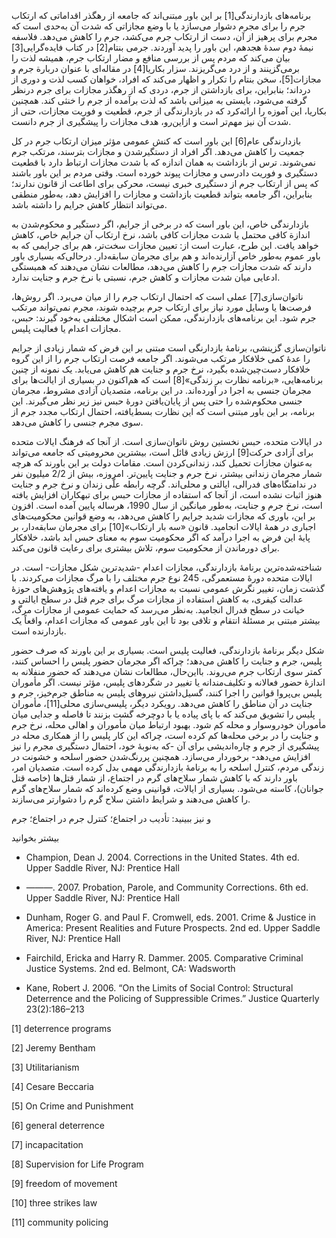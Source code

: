   برنامه‌های بازدارندگی[1] بر این باور مبتنی‌اند که جامعه از رهگذر اقداماتی که ارتکاب جرم را برای مجرم دشوار می‌سازد یا با وضع مجازاتی که شدت آن به‌حدی است که مجرم برای پرهیز از آن، دست از ارتکاب جرم می‌کشد، جرم را کاهش می‌دهد. فلاسفه نیمۀ دوم سدۀ هجدهم، این باور را پدید آوردند. جرمی بنتام[2] در کتاب فایده‌گرایی[3] بیان می‌کند که مردم پس از بررسی منافع و مضار ارتکاب جرم، همیشه لذت را برمی‌گزینند و از درد می‌گریزند. سزار بکاریا[4] در مقاله‌ای با عنوان دربارة جرم و مجازات[5]، سخن بنتام را تکرار و اظهار می‌کند که افراد، خواهان کسب لذت و دوری از درد‌اند؛ بنابراین، برای بازداشتن از جرم، دردی که از رهگذر مجازات برای جرم درنظر گرفته می‌شود، بایستی به میزانی باشد که لذت برآمده از جرم را خنثی کند. همچنین بکاریا، این آموزه را ارائه‌کرد که در بازدارندگی از جرم، قطعیت و فوریت مجازات، حتی از شدت آن نیز مهم‌تر است و ازاین‌رو، هدف مجازات را پیشگیری از جرم دانست. 

 بازدارندگی عام[6] این باور است که کنش عمومی مؤثر میزان ارتکاب جرم در کل جمعیت را کاهش می‌دهد. اگر افراد از دستگیرشدن و مجازات بترسند، مرتکب جرم نمی‌شوند. ترس از بازداشت به همان اندازه که با شدت مجازات ارتباط دارد با قطعیت دستگیری و فوریت دادرسی و مجازات پیوند خورده است. وقتی مردم بر این باور باشند که پس از ارتکاب جرم از دستگیری خبری نیست، محرکی برای اطاعت از قانون ندارند؛ بنابراین، اگر جامعه بتواند قطعیت بازداشت و مجازات را افزایش دهد، به‌طور منطقی می‌تواند انتظار کاهش جرایم را داشته باشد. 

 بازدارندگی خاص، این باور است که در برخی از جرایم، اگر دستگیر و محکوم‌شدن به اندازة کافی محتمل یا شدت مجازات کافی باشد، نرخ ارتکاب آن جرایم خاص، کاهش خواهد یافت. این طرح، عبارت است از: تعیین مجازات سخت‌تر، هم برای جرایمی که به باور عموم به‌طور خاص آزارنده‌اند و هم برای مجرمان سابقه‌دار. درحالی‌که بسیاری باور دارند که شدت مجازات جرم را کاهش می‌دهد، مطالعات نشان می‌دهند که همبستگی ادعایی میان شدت مجازات و کاهش جرم، نسبتی با نرخ جرم و جنایت ندارد.

ناتوان‌سازی[7] عملی است که احتمال ارتکاب جرم را از میان می‌برد. اگر روش‌ها، فرصت‌ها یا وسایل مورد نیاز برای ارتکاب جرم برچیده شوند، مجرم نمی‌تواند مرتکب جرم شود. این برنامه‌های بازدارندگی، ممکن است اشکال مختلفی به‌خود گیرند: حبس، مجازات اعدام یا فعالیت پلیس.

 ناتوان‌سازی گزینشی، برنامۀ بازدارنگی است مبتنی بر این فرض که شمار زیادی از جرایم را عدۀ کمی خلافکار مرتکب می‌شوند. اگر جامعه فرصت ارتکاب جرم را از این گروه خلافکار دست‌چین‌شده بگیرد، نرخ جرم و جنایت هم کاهش می‌یابد. یک نمونه از چنین برنامه‌هایی، «برنامه نظارت بر زندگی»[8] است که هم‌اکنون در بسیاری از ایالت‌ها برای مجرمان جنسی به اجرا در آورده‌اند. در این برنامه، متصدیان آزادی مشروط، مجرمان جنسی محکوم‌شده را حتی پس از پایان‌یافتن دورۀ حبس نیز زیر نظر می‌گیرند. این برنامه، بر این باور مبتنی است که این نظارت بسط‌یافته، احتمال ارتکاب مجدد جرم از سوی مجرم جنسی را کاهش می‌دهد. 

در ایالات‌ متحده، حبس نخستین روش ناتوان‌سازی است. از آنجا که فرهنگ ایالات‌ متحده برای آزادی حرکت[9] ارزش زیادی قائل است، بیشترین محرومیتی که جامعه می‌تواند به‌عنوان مجازات تحمیل کند، زندانی‌کردن است. مقامات دولت بر این باورند که هرچه شمار مجرمان زندانی بیشتر، نرخ جرم و جنایت پایین‌تر. امروزه، بیش از 2/2 میلیون نفر در ندامتگاه‌های فدرالی، ایالتی و محلی‌اند. گرچه رابطه علّی زندان و نرخ جرم و جنایت هنوز اثبات نشده است، از آنجا که استفاده از مجازات حبس برای تبهکاران افزایش یافته است، نرخ جرم و جنایت، به‌طور میانگین از سال 1990، هرساله پایین آمده است. افزون بر این، باوری که مجازات شدید جرایم را کاهش می‌دهد، به وضع قوانین محکومیت‌های اجباری در همۀ ایالات انجامید. قانون «سه بار ارتکاب»[10] برای مجرمان سابقه‌دار، بر پایۀ این فرض به اجرا درآمد که اگر محکومیت سوم به معنای حبس ابد باشد، خلافکار برای دورماندن از محکومیت سوم، تلاش بیشتری برای رعایت قانون می‌کند.

 شناخته‌شده‌ترین برنامۀ بازدارندگی، مجازات اعدام -شدیدترین شکل مجازات- است. در ایالات‌ متحده دورۀ مستعمرگی، 245 نوع جرم مختلف را با مرگ مجازات می‌کردند. با گذشت زمان، تغییر نگرش عمومی نسبت به مجازات اعدام و یافته‌های پژوهش‌های حوزۀ عدالت کیفری، به کاهش استفاده از مجازات مرگ برای جرم قتل در سطح ایالتی و خیانت در سطح فدرال انجامید. به‌نظر می‌رسد که حمایت عمومی از مجازات مرگ، بیشتر مبتنی بر مسئلۀ انتقام و تلافی بود تا این باور عمومی که مجازات اعدام، واقعاً یک بازدارنده است. 

شکل دیگر برنامۀ بازدارندگی، فعالیت پلیس است. بسیاری بر این باورند که صرف حضور پلیس، جرم و جنایت را کاهش می‌دهد؛ چراکه اگر مجرمان حضور پلیس را احساس کنند، کمتر سوی ارتکاب جرم می‌روند. بااین‌حال، مطالعات نشان می‌دهند که حضور منفلانه به اندازۀ حضور فعالانه و تکلیف‌مندانه یا تغییر در شگردهای پلیس، مؤثر نیست. اگر مأموران پلیس بی‌پروا قوانین را اجرا کنند، گسیل‌داشتن نیروهای پلیس به مناطق جرم‌خیز، جرم و جنایت در آن مناطق را کاهش می‌دهد. رویکرد دیگر، پلیسی‌سازی محلی[11]، مأموران پلیس را تشویق می‌کند که با پای پیاده یا با دوچرخه گشت بزنند تا فاصله و جدایی میان مأموران خودروسوار و محله کم شود. بهبود ارتباط میان مأموران و اهالی محله، نرخ جرم و جنایت را در برخی محله‌ها کم کرده است، چراکه این کار پلیس را از همکاری محله در پیشگیری از جرم و چاره‌اندیشی برای آن -که به‌نوبۀ خود، احتمال دستگیری مجرم را نیز افزایش می‌دهد- برخوردار می‌سازد. همچنین پررنگ‌شدن حضور اسلحه و خشونت در زندگی مردم، کنترل اسلحه را به برنامۀ بازدارندگی مهمی بدل کرده است. متصدیان امر، باور دارند که با کاهش شمار سلاح‌های گرم در اجتماع، از شمار قتل‌ها (خاصه قتل جوانان)، کاسته می‌شود. بسیاری از ایالات، قوانینی وضع کرده‌اند که شمار سلاح‌های گرم را کاهش می‌دهند و شرایط داشتن سلاح گرم را دشوارتر می‌سازند.

 و نیز ببینید: تأدیب در اجتماع؛ کنترل جرم در اجتماع؛ جرم

بیشتر بخوانید

- Champion, Dean J. 2004. Corrections in the United States. 4th ed. Upper Saddle River, NJ: Prentice Hall

- ———. 2007. Probation, Parole, and Community Corrections. 6th ed. Upper Saddle River, NJ: Prentice Hall

- Dunham, Roger G. and Paul F. Cromwell, eds. 2001. Crime & Justice in America: Present Realities and Future Prospects. 2nd ed. Upper Saddle River, NJ: Prentice Hall

- Fairchild, Ericka and Harry R. Dammer. 2005. Comparative Criminal Justice Systems. 2nd ed. Belmont, CA: Wadsworth

- Kane, Robert J. 2006. “On the Limits of Social Control: Structural Deterrence and the Policing of Suppressible Crimes.” Justice Quarterly 23(2):186–213

[1] deterrence programs

[2] Jeremy Bentham 

[3] Utilitarianism

[4] Cesare Beccaria

 [5] On Crime and Punishment 

[6] general deterrence

 [7] incapacitation 

[8] Supervision for Life Program

[9] freedom of movement

[10] three strikes law

[11] community policing

 

 